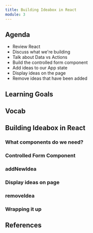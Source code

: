```yaml
---
title: Building Ideabox in React
module: 3
---
```


## Agenda

- Review React
- Discuss what we're building
- Talk about Data vs Actions
- Build the controlled form component
- Add ideas to our App state
- Display ideas on the page
- Remove ideas that have been added

## Learning Goals

## Vocab

## Building Ideabox in React

### What components do we need?

### Controlled Form Component

### addNewIdea

### Display ideas on page

### removeIdea

### Wrapping it up

## References
